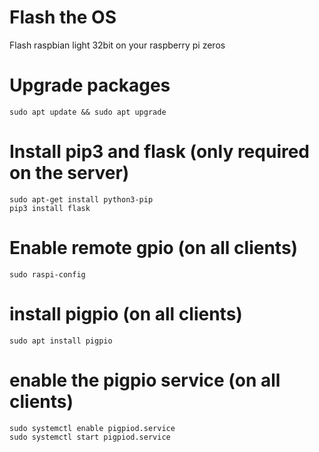# Flash the OS
Flash raspbian light 32bit on your raspberry pi zeros

# Upgrade packages
    sudo apt update && sudo apt upgrade

# Install pip3 and flask (only required on the server)
    sudo apt-get install python3-pip
    pip3 install flask

# Enable remote gpio (on all clients)
    sudo raspi-config

# install pigpio (on all clients)
    sudo apt install pigpio

# enable the pigpio service (on all clients)
    sudo systemctl enable pigpiod.service
    sudo systemctl start pigpiod.service


